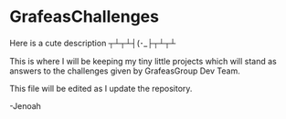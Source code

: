 # GrafeasChallenges
Here is a cute description ┬┴┬┴┤(･_├┬┴┬┴

This is where I will be keeping my tiny little projects which will stand as answers to the challenges given by GrafeasGroup Dev Team.

This file will be edited as I update the repository.

-Jenoah
